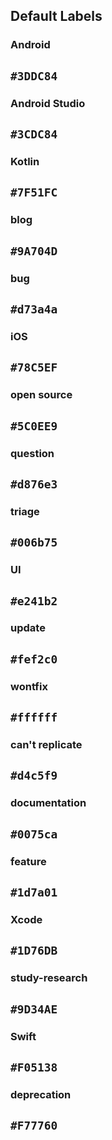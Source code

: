 ## Default Labels

### Android
`#3DDC84`
------

### Android Studio
`#3CDC84`
------

### Kotlin
`#7F51FC`
------

### blog
`#9A704D`
------

### bug
`#d73a4a`
------

### iOS
`#78C5EF`
------

### open source
`#5C0EE9`
------

### question
`#d876e3`
------

### triage
`#006b75`
------

### UI
`#e241b2`
------

### update
`#fef2c0`
------

### wontfix
`#ffffff`
------

### can't replicate
`#d4c5f9`
------

### documentation
`#0075ca`
------

### feature
`#1d7a01`
------

### Xcode
`#1D76DB`
------

### study-research
`#9D34AE`
------

### Swift
`#F05138`
------

### deprecation
`#F77760`
------


